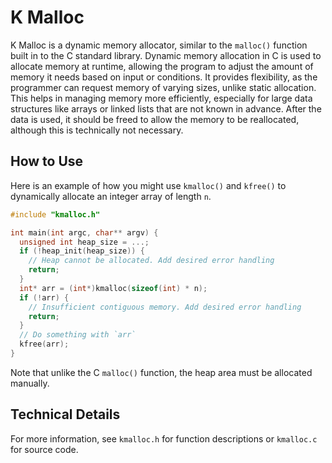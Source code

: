 # K Malloc

K Malloc is a dynamic memory allocator, similar to the `malloc()` function
built in to the C standard library. Dynamic memory allocation in C is used to
allocate memory at runtime, allowing the program to adjust the amount of memory
it needs based on input or conditions. It provides flexibility, as the
programmer can request memory of varying sizes, unlike static allocation.
This helps in managing memory more efficiently, especially for large data
structures like arrays or linked lists that are not known in advance. After
the data is used, it should be freed to allow the memory to be reallocated,
although this is technically not necessary.

## How to Use

Here is an example of how you might use `kmalloc()` and `kfree()` to dynamically allocate an integer array of length `n`.

```C
#include "kmalloc.h"

int main(int argc, char** argv) {
  unsigned int heap_size = ...;
  if (!heap_init(heap_size)) {
    // Heap cannot be allocated. Add desired error handling
    return;
  }
  int* arr = (int*)kmalloc(sizeof(int) * n);
  if (!arr) {
    // Insufficient contiguous memory. Add desired error handling
    return;
  }
  // Do something with `arr`
  kfree(arr);
}
```

Note that unlike the C `malloc()` function, the heap area must be allocated manually.

## Technical Details

For more information, see `kmalloc.h` for function descriptions or `kmalloc.c` for source code.
